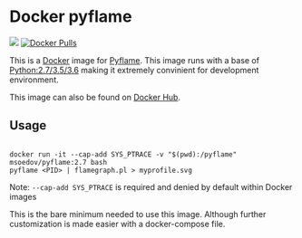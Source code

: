 # Docker pyflame

[![](https://images.microbadger.com/badges/image/msoedov/pyflame:2.7.svg)](https://microbadger.com/images/msoedov/pyflame:2.7 "Get your own image badge on microbadger.com")
 [![Docker Pulls](https://img.shields.io/docker/pulls/msoedov/pyflame.svg?maxAge=2592000)](https://hub.docker.com/r/msoedov/pyflame/)

This is a [Docker](https://www.docker.com/) image for [Pyflame](https://github.com/uber/pyflame). This image runs with a base of [Python:2.7/3.5/3.6](https://hub.docker.com/_/python/) making it extremely convinient for development environment.

This image can also be found on [Docker Hub](https://hub.docker.com/r/msoedov/pyflame/).

## Usage


```shell

docker run -it --cap-add SYS_PTRACE -v "$(pwd):/pyflame" msoedov/pyflame:2.7 bash
pyflame <PID> | flamegraph.pl > myprofile.svg

```
Note: `--cap-add SYS_PTRACE` is required and denied by default within Docker images

This is the bare minimum needed to use this image. Although further customization is made easier with a docker-compose file.
